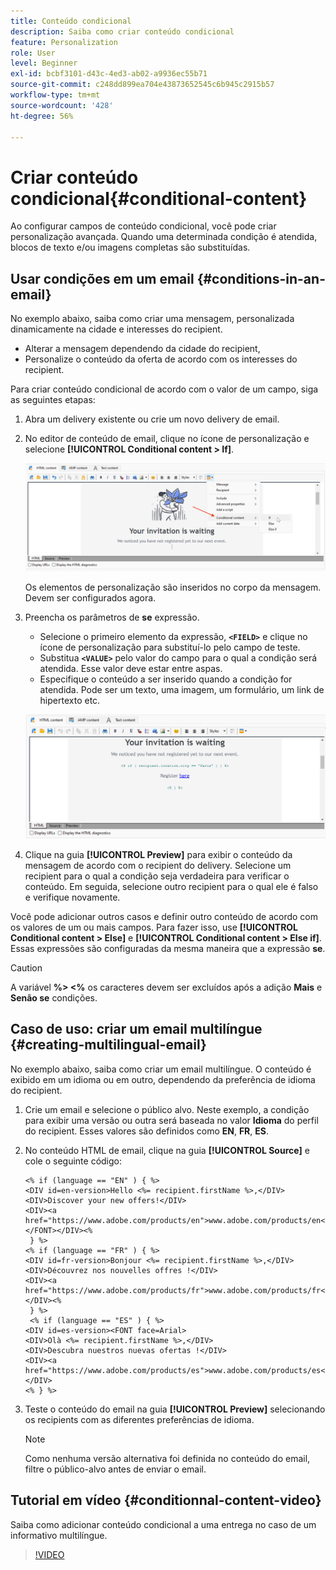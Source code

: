 ```yaml
---
title: Conteúdo condicional
description: Saiba como criar conteúdo condicional
feature: Personalization
role: User
level: Beginner
exl-id: bcbf3101-d43c-4ed3-ab02-a9936ec55b71
source-git-commit: c248dd899ea704e43873652545c6b945c2915b57
workflow-type: tm+mt
source-wordcount: '428'
ht-degree: 56%

---
```


# Criar conteúdo condicional{#conditional-content}

Ao configurar campos de conteúdo condicional, você pode criar personalização avançada. Quando uma determinada condição é atendida, blocos de texto e/ou imagens completas são substituídas.


## Usar condições em um email {#conditions-in-an-email}

No exemplo abaixo, saiba como criar uma mensagem, personalizada dinamicamente na cidade e interesses do recipient.

* Alterar a mensagem dependendo da cidade do recipient,
* Personalize o conteúdo da oferta de acordo com os interesses do recipient.

Para criar conteúdo condicional de acordo com o valor de um campo, siga as seguintes etapas:

1. Abra um delivery existente ou crie um novo delivery de email.
1. No editor de conteúdo de email, clique no ícone de personalização e selecione **[!UICONTROL Conditional content > If]**.

   ![Inserir uma condição](assets/condition-insert.png)

   Os elementos de personalização são inseridos no corpo da mensagem. Devem ser configurados agora.

1. Preencha os parâmetros de **se** expressão.

   * Selecione o primeiro elemento da expressão, **`<FIELD>`** e clique no ícone de personalização para substituí-lo pelo campo de teste.
   * Substitua **`<VALUE>`** pelo valor do campo para o qual a condição será atendida. Esse valor deve estar entre aspas.
   * Especifique o conteúdo a ser inserido quando a condição for atendida. Pode ser um texto, uma imagem, um formulário, um link de hipertexto etc.

   ![Condição em um email](assets/condition-in-email.png)

1. Clique na guia **[!UICONTROL Preview]** para exibir o conteúdo da mensagem de acordo com o recipient do delivery. Selecione um recipient para o qual a condição seja verdadeira para verificar o conteúdo. Em seguida, selecione outro recipient para o qual ele é falso e verifique novamente.

Você pode adicionar outros casos e definir outro conteúdo de acordo com os valores de um ou mais campos. Para fazer isso, use **[!UICONTROL Conditional content > Else]** e **[!UICONTROL Conditional content > Else if]**. Essas expressões são configuradas da mesma maneira que a expressão **se**.

>[!CAUTION]
>
>A variável **%> &lt;%** os caracteres devem ser excluídos após a adição **Mais** e **Senão se** condições.


## Caso de uso: criar um email multilíngue {#creating-multilingual-email}

No exemplo abaixo, saiba como criar um email multilíngue. O conteúdo é exibido em um idioma ou em outro, dependendo da preferência de idioma do recipient.

1. Crie um email e selecione o público alvo. Neste exemplo, a condição para exibir uma versão ou outra será baseada no valor **Idioma** do perfil do recipient. Esses valores são definidos como **EN**, **FR**, **ES**.
1. No conteúdo HTML de email, clique na guia **[!UICONTROL Source]** e cole o seguinte código:

   ```
   <% if (language == "EN" ) { %>
   <DIV id=en-version>Hello <%= recipient.firstName %>,</DIV>
   <DIV>Discover your new offers!</DIV>
   <DIV><a href="https://www.adobe.com/products/en">www.adobe.com/products/en</A></FONT></DIV><%
    } %>
   <% if (language == "FR" ) { %>
   <DIV id=fr-version>Bonjour <%= recipient.firstName %>,</DIV>
   <DIV>Découvrez nos nouvelles offres !</DIV>
   <DIV><a href="https://www.adobe.com/products/fr">www.adobe.com/products/fr</A></DIV><%
    } %>
    <% if (language == "ES" ) { %>
   <DIV id=es-version><FONT face=Arial>
   <DIV>Olà <%= recipient.firstName %>,</DIV>
   <DIV>Descubra nuestros nuevas ofertas !</DIV>
   <DIV><a href="https://www.adobe.com/products/es">www.adobe.com/products/es</A></DIV>
   <% } %>
   ```

1. Teste o conteúdo do email na guia **[!UICONTROL Preview]** selecionando os recipients com as diferentes preferências de idioma.

   >[!NOTE]
   >
   >Como nenhuma versão alternativa foi definida no conteúdo do email, filtre o público-alvo antes de enviar o email.

## Tutorial em vídeo {#conditionnal-content-video}

Saiba como adicionar conteúdo condicional a uma entrega no caso de um informativo multilíngue.

>[!VIDEO](https://video.tv.adobe.com/v/335682?quality=12)
